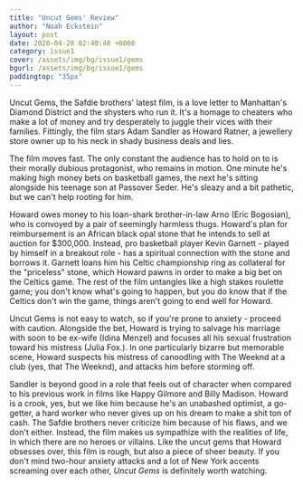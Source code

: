 ```yaml
---
title: "Uncut Gems' Review"
author: "Noah Eckstein"
layout: post
date: 2020-04-28 02:40:48 +0000
category: issue1
cover: /assets/img/bg/issue1/gems
bgurl: /assets/img/bg/issue1/gems
paddingtop: "35px"
---
```


<p id="first-paragraph">Uncut Gems, the Safdie brothers' latest film, is a love letter to
Manhattan's Diamond District and the shysters who run it. It's a homage
to cheaters who make a lot of money and try desperately to juggle their
vices with their families. Fittingly, the film stars Adam Sandler as
Howard Ratner, a jewellery store owner up to his neck in shady business
deals and lies.</p>

The film moves fast. The only constant the audience has to hold on to is
their morally dubious protagonist, who remains in motion. One minute
he's making high money bets on basketball games, the next he's sitting
alongside his teenage son at Passover Seder. He's sleazy and a bit
pathetic, but we can't help rooting for him.

Howard owes money to his loan-shark brother-in-law Arno (Eric Bogosian),
who is convoyed by a pair of seemingly harmless thugs. Howard's plan for
reimbursement is an African black opal stone that he intends to sell at
auction for \$300,000. Instead, pro basketball player Kevin Garnett -
played by himself in a breakout role - has a spiritual connection with
the stone and borrows it. Garnett loans him his Celtic championship ring
as collateral for the "priceless" stone, which Howard pawns in order to
make a big bet on the Celtics game. The rest of the film untangles like
a high stakes roulette game; you don't know what's going to happen, but
you do know that if the Celtics don't win the game, things aren\'t going
to end well for Howard.

Uncut Gems is not easy to watch, so if you're prone to anxiety - proceed
with caution. Alongside the bet, Howard is trying to salvage his
marriage with soon to be ex-wife (Idina Menzel) and focuses all his
sexual frustration toward his mistress (Julia Fox.). In one particularly
bizarre but memorable scene, Howard suspects his mistress of canoodling
with The Weeknd at a club (yes, that The Weeknd), and attacks him before
storming off.

Sandler is beyond good in a role that feels out of character when
compared to his previous work in films like Happy Gilmore and Billy
Madison. Howard is a crook, yes, but we like him because he's an
unabashed optimist, a go-getter, a hard worker who never gives up on his
dream to make a shit ton of cash. The Safdie brothers never criticize
him because of his flaws, and we don't either. Instead, the film makes
us sympathize with the realities of life, in which there are no heroes
or villains. Like the uncut gems that Howard obsesses over, this film is
rough, but also a piece of sheer beauty. If you don't mind two-hour
anxiety attacks and a lot of New York accents screaming over each other,
*Uncut Gems* is definitely worth watching.
